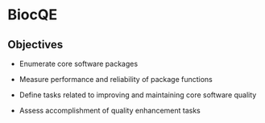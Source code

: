 # BiocQE

## Objectives

- Enumerate core software packages

- Measure performance and reliability of package functions

- Define tasks related to improving and maintaining core software quality

- Assess accomplishment of quality enhancement tasks
